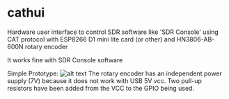 # cathui
Hardware user interface to control SDR software like 'SDR Console' using CAT protocol with ESP8266 D1 mini lite card (or other) and HN3806-AB-600N rotary encoder

It works fine with SDR Console software

Simple Prototype:
![alt text](https://github.com/Potatof/cathui/blob/master/docs/proto.jpg)
The rotary encoder has an independent power supply (7V) because it does not work with USB 5V vcc.
Two pull-up resistors have been added from the VCC to the GPIO being used.
